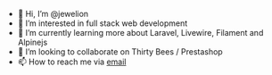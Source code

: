 - 👋 Hi, I’m @jewelion
- 👀 I’m interested in full stack web development
- 🌱 I’m currently learning more about Laravel, Livewire, Filament and Alpinejs
- 💞️ I’m looking to collaborate on Thirty Bees / Prestashop
- 📫 How to reach me via [email](mailto:webmaster@jewelion.com)

<!---
jewelion/jewelion is a ✨ special ✨ repository because its `README.md` (this file) appears on your GitHub profile.
You can click the Preview link to take a look at your changes.
--->
